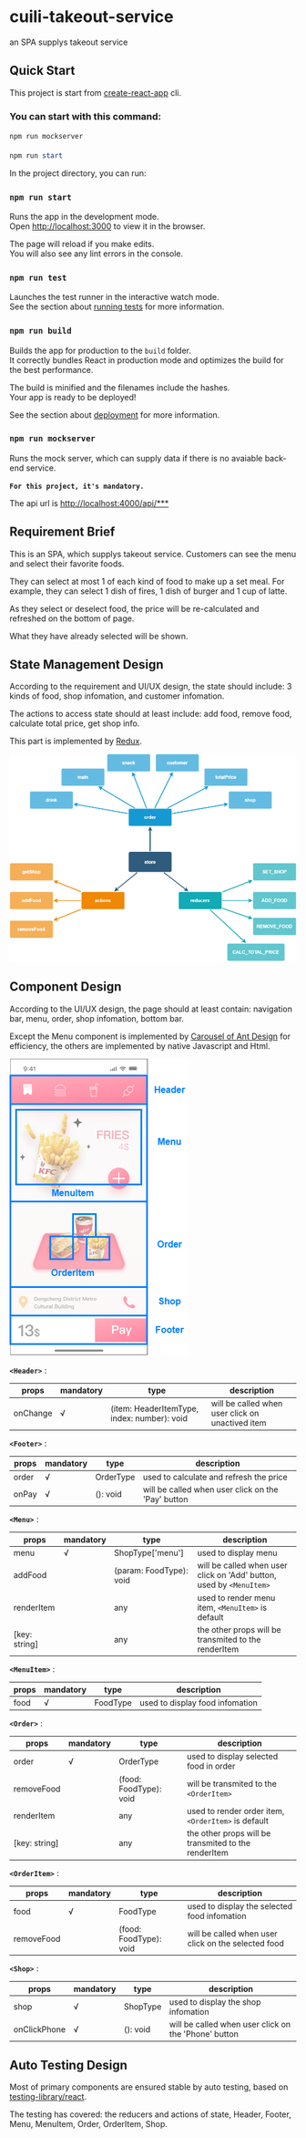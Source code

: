 # cuili-takeout-service

an SPA supplys takeout service


## **Quick Start**

This project is start from [create-react-app](https://create-react-app.dev/) cli.

### **You can start with this command:**

```powershell
npm run mockserver

npm run start
```

In the project directory, you can run:

### `npm run start`

Runs the app in the development mode.\
Open [http://localhost:3000](http://localhost:3000) to view it in the browser.

The page will reload if you make edits.\
You will also see any lint errors in the console.

### `npm run test`

Launches the test runner in the interactive watch mode.\
See the section about [running tests](https://facebook.github.io/create-react-app/docs/running-tests) for more information.

### `npm run build`

Builds the app for production to the `build` folder.\
It correctly bundles React in production mode and optimizes the build for the best performance.

The build is minified and the filenames include the hashes.\
Your app is ready to be deployed!

See the section about [deployment](https://facebook.github.io/create-react-app/docs/deployment) for more information.

### `npm run mockserver`

Runs the mock server, which can supply data if there is no avaiable back-end service.

**`For this project, it's mandatory.`**

The api url is [http://localhost:4000/api/***](http://localhost:4000/api/***)


## **Requirement Brief**

This is an SPA, which supplys takeout service. Customers can see the menu and select their favorite foods.

They can select at most 1 of each kind of food to make up a set meal. For example, they can select 1 dish of fires, 1 dish of burger and 1 cup of latte.

As they select or deselect food, the price will be re-calculated and refreshed on the bottom of page.

What they have already selected will be shown.


## **State Management Design**

According to the requirement and UI/UX design, the state should include: 3 kinds of food, shop infomation, and customer infomation.

The actions to access state should at least include: add food, remove food, calculate total price, get shop info.

This part is implemented by [Redux](https://www.redux.org.cn/).

![avatar](/docs/store.png)


## **Component Design**

According to the UI/UX design, the page should at least contain: navigation bar, menu, order, shop infomation, bottom bar.

Except the Menu component is implemented by [Carousel of Ant Design](https://ant-design.antgroup.com/components/carousel-cn) for efficiency, the others are implemented by native Javascript and Html.

![avatar](/docs/component-design.png)

**`<Header>`** : 

|  props   | mandatory  | type  | description  |
|  ----  | ----  | ----  | ----  |
| onChange  | √ | (item: HeaderItemType, index: number): void | will be called when user click on unactived item |

**`<Footer>`** : 

|  props   | mandatory  | type  | description  |
|  ----  | ----  | ----  | ----  |
| order  | √ | OrderType | used to calculate and refresh the price |
| onPay  | √ | (): void | will be called when user click on the 'Pay' button |

**`<Menu>`** : 

|  props   | mandatory  | type  | description  |
|  ----  | ----  | ----  | ----  |
| menu  | √ | ShopType['menu'] | used to display menu |
| addFood  |  | (param: FoodType): void | will be called when user click on 'Add' button, used by `<MenuItem>` |
| renderItem  |  | any | used to render menu item, `<MenuItem>` is default |
| [key: string]  |  | any | the other props will be transmited to the renderItem |

**`<MenuItem>`** : 

|  props   | mandatory  | type  | description  |
|  ----  | ----  | ----  | ----  |
| food  | √ | FoodType | used to display food infomation |

**`<Order>`** : 

|  props   | mandatory  | type  | description  |
|  ----  | ----  | ----  | ----  |
| order  | √ | OrderType | used to display selected food in order |
| removeFood  |  | (food: FoodType): void | will be transmited to the `<OrderItem>` |
| renderItem  |  | any | used to render order item, `<OrderItem>` is default |
| [key: string]  |  | any | the other props will be transmited to the renderItem |

**`<OrderItem>`** : 

|  props   | mandatory  | type  | description  |
|  ----  | ----  | ----  | ----  |
| food  | √ | FoodType | used to display the selected food infomation |
| removeFood  |  | (food: FoodType): void | will be called when user click on the selected food |

**`<Shop>`** : 

|  props   | mandatory  | type  | description  |
|  ----  | ----  | ----  | ----  |
| shop  | √ | ShopType | used to display the shop infomation |
| onClickPhone  | √ | (): void | will be called when user click on the 'Phone' button |


## **Auto Testing Design**

Most of primary components are ensured stable by auto testing, based on [testing-library/react](https://testing-library.com/docs/react-testing-library/intro).

The testing has covered: the reducers and actions of state, Header, Footer, Menu, MenuItem, Order, OrderItem, Shop.